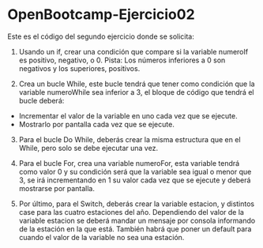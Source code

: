 # OpenBootcamp-Ejercicio02

Este es el código del segundo ejercicio donde se solicita:
 
1. Usando un if, crear una condición que compare si la variable numeroIf es positivo, negativo, o 0.
Pista: Los números inferiores a 0 son negativos y los superiores, positivos.

2. Crea un bucle While, este bucle tendrá que tener como condición que la variable numeroWhile sea inferior a 3, el bloque de código que tendrá el bucle deberá:
 - Incrementar el valor de la variable en uno cada vez que se ejecute.
 - Mostrarlo por pantalla cada vez que se ejecute.

3. Para el bucle Do While, deberás crear la misma estructura que en el While, pero solo se debe ejecutar una vez.

4. Para el bucle For, crea una variable numeroFor, esta variable tendrá como valor 0 y su condición será que la variable sea igual o menor que 3, se irá incrementando en 1 su valor cada vez que se ejecute y deberá mostrarse por pantalla.

5. Por último, para el Switch, deberás crear la variable estacion, y distintos case para las cuatro estaciones del año. Dependiendo del valor de la variable estacion se deberá mandar un mensaje por consola informando de la estación en la que está. También habrá que poner un default para cuando el valor de la variable no sea una estación.
